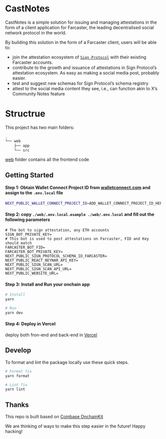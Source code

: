 # CastNotes

CastNotes is a simple solution for issuing and managing attestations in the form of a client application for Farcaster, the leading decentralised social network protocol in the world.

By building this solution in the form of a Farcaster client, users will be able to:

- join the attestation ecosystem of [`Sign Protocol`](https://sign.global/) with their existing Farcaster accounts.
- contribute to the growth and issuance of attestations in Sign Protocol’s attestation ecosystem. As easy as making a social media post, probably easier.
- test and suggest new schemas for Sign Protocol’s schema registry
- attest to the social media content they see, i.e., can function akin to X’s Community Notes feature


# Structrue

This project has two main folders:

```bash
.
└── web
    ├── app
    └── src
```

[web](/web/README.md) folder contains all the frontend code


## Getting Started

#### Step 1: Obtain Wallet Connect Project ID from [walletconnect.com](https://cloud.walletconnect.com/sign-in) and assign to the `.env.local` file

```bash
NEXT_PUBLIC_WALLET_CONNECT_PROJECT_ID=ADD_WALLET_CONNECT_PROJECT_ID_HERE
```


#### Step 2: copy `./web/.env.local.example ./web/.env.local` and fill out the following parameters
```
# The bot to sign attestation, any ETH accounts
SIGN_BOT_PRIVATE_KEY=
# This bot is used to post attestations on Farcaster, FID and Key should match
FARCASTER_BOT_FID=
FARCASTER_BOT_PRIVATE_KEY=
NEXT_PUBLIC_SIGN_PROTOCOL_SCHEMA_ID_FARCASTER=
NEXT_PUBLIC_REACT_NEYNAR_API_KEY=
NEXT_PUBLIC_SIGN_SCAN_URL=
NEXT_PUBLIC_SIGN_SCAN_API_URL=
NEXT_PUBLIC_WEBSITE_URL=
```

#### Step 3: Install and Run your onchain app

```bash
# Install
yarn

# Run
yarn dev
```

#### Step 4: Deploy in Vercel

deploy both fron-end and back-end in [Vercel](https://vercel.com/)

## Develop

To format and lint the package locally use these quick steps.

```bash
# Format fix
yarn format

# Lint fix
yarn lint
```

## Thanks

This repo is built based on [Coinbase OnchainKit](https://github.com/coinbase/onchainkit)

We are thinking of ways to make this step easier in the future! Happy hacking!

